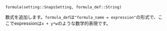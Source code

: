 ```
formula(setting::SnapsSetting, formula_def::String)
```

数式を追加します。`formula_def`は`"formula_name = expression"`の形式で、ここでexpressionは`x + y*w`のような数学的表現です。
